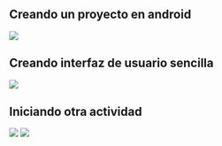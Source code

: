 ## Creando un proyecto en android
![](img/1.jpg)

## Creando interfaz de usuario sencilla 
![](img/2.jpg)

## Iniciando otra actividad
![](img/3.1.jpg)
![](img/3.2.jpg)